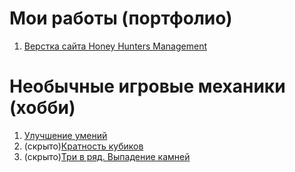 # Мои работы (портфолио)

1. [Верстка сайта Honey Hunters Management](https://lyumih.github.io/hhm/)


# Необычные игровые механики (хобби)

1. [Улучшение умений](https://lyumih.github.io/hobby/upgrade-skills/)
2. (скрыто)[Кратность кубиков](https://lyumih.github.io/hobby/multiplicity-dice/)
3. (скрыто)[Три в ряд. Выпадение камней](https://lyumih.github.io/hobby/match3-drop/)
